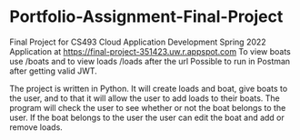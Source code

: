 # Portfolio-Assignment-Final-Project

Final Project for CS493 Cloud Application Development Spring 2022
Application at https://final-project-351423.uw.r.appspot.com
To view boats use /boats and to view loads /loads after the url
Possible to run in Postman after getting valid JWT.

The project is written in Python. It will create loads and boat, give boats to the user, and to that it will allow the user to add loads to their boats. The program will check the user to see whether or not the boat belongs to the user. If the boat belongs to the user the user can edit the boat and add or remove loads.
